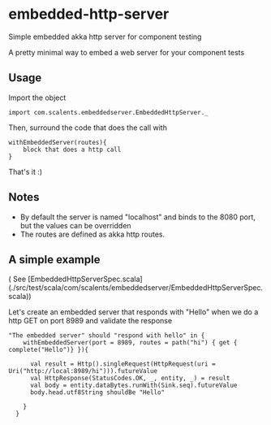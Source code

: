 # embedded-http-server
Simple embedded akka http server for component testing

A pretty minimal way to embed a web server for your component tests

## Usage

Import the object

    import com.scalents.embeddedserver.EmbeddedHttpServer._

Then, surround the code that does the call with

    withEmbeddedServer(routes){
        block that does a http call
    }


That's it :)

## Notes
 * By default the server is named "localhost" and binds to the 8080 port, but the values can be overridden
 * The routes are defined as akka http routes.

## A simple example

( See [EmbeddedHttpServerSpec.scala] (./src/test/scala/com/scalents/embeddedserver/EmbeddedHttpServerSpec.scala))

Let's create an embedded server that responds with "Hello" when we do a http GET on port 8989 and validate the response

    "The embedded server" should "respond with hello" in {
        withEmbeddedServer(port = 8989, routes = path("hi") { get { complete("Hello")} }){

          val result = Http().singleRequest(HttpRequest(uri = Uri("http://local:8989/hi"))).futureValue
          val HttpResponse(StatusCodes.OK, _, entity, _) = result
          val body = entity.dataBytes.runWith(Sink.seq).futureValue
          body.head.utf8String shouldBe "Hello"

        }
      }